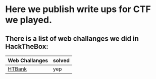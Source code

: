 # Here we publish write ups for CTF we played.
## There is a list of web challanges we did in HackTheBox:
| Web Challanges | solved |
| ----------- | ----------- |
| [HTBank](https://github.com/Fire-Null/Write-Ups/blob/main/CTF/web/Htbank/Readme.md) | yep|
